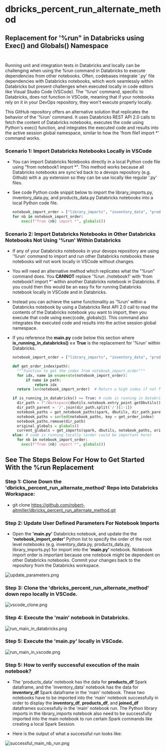# dbricks_percent_run_alternate_method

## Replacement for '%run" in Databricks using Exec() and Globals() Namespace<br><br>

Running unit and integration tests in Databricks and locally can be challenging when using the %run command in Databricks to execute dependencies from other notebooks. Often, codebases integrate '.py' file dependencies with Databricks notebooks, which work seamlessly within Databricks but present challenges when executed locally in code editors like Visual Studio Code (VSCode). The '%run' command, specific to Databricks, does not function in VSCode, meaning that if your notebooks rely on it in your DevOps repository, they won't execute properly locally.

This GitHub repository offers an alternative solution that replicates the behavior of the '%run' command. It uses Databricks REST API 2.0 calls to fetch the content of Databricks notebooks, executes the code using Python's exec() function, and integrates the executed code and results into the active session global namespace, similar to how the 'from file1 import *' command works.

### Scenario 1: Import Databricks Notebooks Locally in VSCode

- You can import Databricks Notebooks directly in a local Python code file using "from notebook1 import *".  This method works because all Databricks notebooks are sync'ed back to a devops repository (e.g. Github) with a .py extension so they can be use locally like regular '.py' files.  
- See code Python code snippit below to import the library_imports.py, inventory_data.py, and products_data.py Databricks notebooks into a local Python code file.

  ```Python
  notebook_import_order = ["library_imports", "inventory_data", "products_data"]
  for nb in notebook_import_order:
      exec(f"from {nb} import *", globals())
  ```

### Scenario 2: Import Databricks Notebooks in Other Databricks Notebooks Not Using '%run' Within Databricks

- If any of your Databricks notebooks in your devops repository are using '%run' command to import and run other Databricks notebooks these notebooks will not work locally in VSCode without changes.
- You will need an alternative method which replicates what the "%run" command does.  You __CANNOT__ replace '%run ./notebook1' with 'from notebook1 import *' within another Databricks notebook in Databricks.  If you could then this would be an easy fix for running Databricks notebook locally in VSCode and in Databricks. 
- Instead you can achieve the same functionality as '%run' within a Databricks notebook by using a Databricks Rest API 2.0 call to read the contents of the Databricks notebook you want to import, then you execute that code using exec(code, globals()).  This command also integrates the executed code and results into the active session global namespace.  
- If you reference the __main.py__ code below this section where __is_running_in_databricks() == True__ is the replacement for '%run' within Databricks.

  ```Python
  notebook_import_order = ["library_imports", "inventory_data", "products_data"]

  def get_order_index(path):
    """function to get the index from notebook_import_order"""
    for idx, name in enumerate(notebook_import_order):
        if name in path:
            return idx
    return len(notebook_import_order)  # Return a high index if not found

  if is_running_in_databricks() == True: # code is running in Databricks
    dir_path = f"/Workspace{dbutils.notebook.entry_point.getDbutils().notebook().getContext().notebookPath().get()}"  # Path to the notebook in Databricks
    dir_path_parent = '/'.join(dir_path.split('/')[:-1])
    notebook_paths = get_notebook_paths(spark, dbutils, dir_path_parent)
    notebook_paths = sorted(notebook_paths, key = get_order_index)
    notebook_paths.remove(dir_path)  
    original_globals = globals()
    current_globals = get_imports(spark, dbutils, notebook_paths, original_globals)
  else: # code is running locally (order could be important here)
    for nb in notebook_import_order:
      exec(f"from {nb} import *", globals())
  ```

## See The Steps Below For How to Get Started With the %run Replacement

### Step 1: Clone Down the 'dbricks_percent_run_alternate_method' Repo into Databricks Workspace: <br>

- git clone https://github.com/robert-altmiller/dbricks_percent_run_alternate_method.git

### Step 2: Update User Defined Parameters For Notebook Imports

- Open the __'main.py'__ Databricks notebook, and update the the __'notebook_import_order'__ Python list to specify the order of the root level notebooks (e.g. inventory_data.py, products_data.py, library_imports.py) for import into the __'main.py'__ notebook.  Notebook import order is important because one notebook might be dependent on other Databricks notebooks.  Commit your changes back to the repository from the Databricks workspace.

![update_parameters.png](/readme_images/update_parameters.png)

### Step 3: Clone the 'dbricks_percent_run_alternate_method' down repo locally in VSCode.

![vscode_clone.png](/readme_images/vscode_clone.png)

### Step 4: Execute the 'main' notebook in Databricks.

![run_main_in_databricks.png](/readme_images/run_main_in_databricks.png)

### Step 5: Execute the 'main.py' locally in VSCode.

![run_main_in_vscode.png](/readme_images/run_main_in_vscode.png)

### Step 5: How to verify successful execution of the main notebook?

- The 'products_data' notebook has the data for __products_df__ Spark dataframe, and the 'inventory_data' notebook has the data for __inventory_df__ Spark dataframe in the 'main' notebook.  These two notebooks have to be imported into the 'main' notebook successfully in order to display the __inventory_df__, __products_df__, and __joined_df__ dataframes successfully in the 'main' notebook run.  The Python library imports in the library_imports notebook also need to be successfully imported into the main notebook to run certain Spark commands like creating a local Spark Session.

- Here is the output of what a successful run looks like:

![successful_main_nb_run.png](/readme_images/successful_main_nb_run.png)
